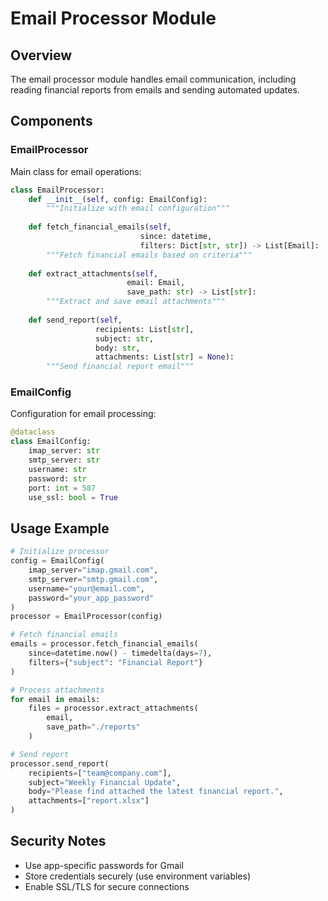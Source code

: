# Email Processor Module

## Overview
The email processor module handles email communication, including reading financial reports from emails and sending automated updates.

## Components

### EmailProcessor
Main class for email operations:
```python
class EmailProcessor:
    def __init__(self, config: EmailConfig):
        """Initialize with email configuration"""
    
    def fetch_financial_emails(self, 
                             since: datetime,
                             filters: Dict[str, str]) -> List[Email]:
        """Fetch financial emails based on criteria"""
    
    def extract_attachments(self, 
                          email: Email,
                          save_path: str) -> List[str]:
        """Extract and save email attachments"""
    
    def send_report(self, 
                   recipients: List[str],
                   subject: str,
                   body: str,
                   attachments: List[str] = None):
        """Send financial report email"""
```

### EmailConfig
Configuration for email processing:
```python
@dataclass
class EmailConfig:
    imap_server: str
    smtp_server: str
    username: str
    password: str
    port: int = 587
    use_ssl: bool = True
```

## Usage Example
```python
# Initialize processor
config = EmailConfig(
    imap_server="imap.gmail.com",
    smtp_server="smtp.gmail.com",
    username="your@email.com",
    password="your_app_password"
)
processor = EmailProcessor(config)

# Fetch financial emails
emails = processor.fetch_financial_emails(
    since=datetime.now() - timedelta(days=7),
    filters={"subject": "Financial Report"}
)

# Process attachments
for email in emails:
    files = processor.extract_attachments(
        email,
        save_path="./reports"
    )

# Send report
processor.send_report(
    recipients=["team@company.com"],
    subject="Weekly Financial Update",
    body="Please find attached the latest financial report.",
    attachments=["report.xlsx"]
)
```

## Security Notes
- Use app-specific passwords for Gmail
- Store credentials securely (use environment variables)
- Enable SSL/TLS for secure connections 